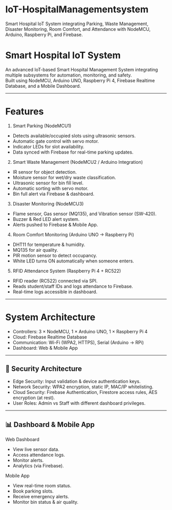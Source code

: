 # IoT-HospitalManagementsystem
Smart Hospital IoT System integrating Parking, Waste Management, Disaster Monitoring, Room Comfort, and Attendance with NodeMCU, Arduino, Raspberry Pi, and Firebase. 

# Smart Hospital IoT System

An advanced IoT-based Smart Hospital Management System integrating multiple subsystems for automation, monitoring, and safety.  
Built using NodeMCU, Arduino UNO, Raspberry Pi 4, Firebase Realtime Database, and a Mobile Dashboard.

---

# Features

 1. Smart Parking (NodeMCU1)
- Detects available/occupied slots using ultrasonic sensors.
- Automatic gate control with servo motor.
- Indicator LEDs for slot availability.
- Data synced with Firebase for real-time parking updates.

 2. Smart Waste Management (NodeMCU2 / Arduino Integration)
- IR sensor for object detection.
- Moisture sensor for wet/dry waste classification.
- Ultrasonic sensor for bin fill level.
- Automatic sorting with servo motor.
- Bin full alert via Firebase & dashboard.

 3. Disaster Monitoring (NodeMCU3)
- Flame sensor, Gas sensor (MQ135), and Vibration sensor (SW-420).
- Buzzer & Red LED alert system.
- Alerts pushed to Firebase & Mobile App.

 4. Room Comfort Monitoring (Arduino UNO → Raspberry Pi)
- DHT11 for temperature & humidity.
- MQ135 for air quality.
- PIR motion sensor to detect occupancy.
- White LED turns ON automatically when someone enters.

 5. RFID Attendance System (Raspberry Pi 4 + RC522)
- RFID reader (RC522) connected via SPI.
- Reads student/staff IDs and logs attendance to Firebase.
- Real-time logs accessible in dashboard.

---

# System Architecture

- Controllers: 3 × NodeMCU, 1 × Arduino UNO, 1 × Raspberry Pi 4
- Cloud: Firebase Realtime Database
- Communication: Wi-Fi (WPA2, HTTPS), Serial (Arduino → RPi)
- Dashboard: Web & Mobile App

---

## 🔐 Security Architecture

- Edge Security: Input validation & device authentication keys.  
- Network Security: WPA2 encryption, static IP, MAC/IP whitelisting.  
- Cloud Security: Firebase Authentication, Firestore access rules, AES encryption (at rest).  
- User Roles: Admin vs Staff with different dashboard privileges.  

---

## 📊 Dashboard & Mobile App

Web Dashboard  
  - View live sensor data.  
  - Access attendance logs.  
  - Monitor alerts.  
  - Analytics (via Firebase).  

Mobile App  
  - View real-time room status.  
  - Book parking slots.  
  - Receive emergency alerts.  
  - Monitor bin status & air quality.  



